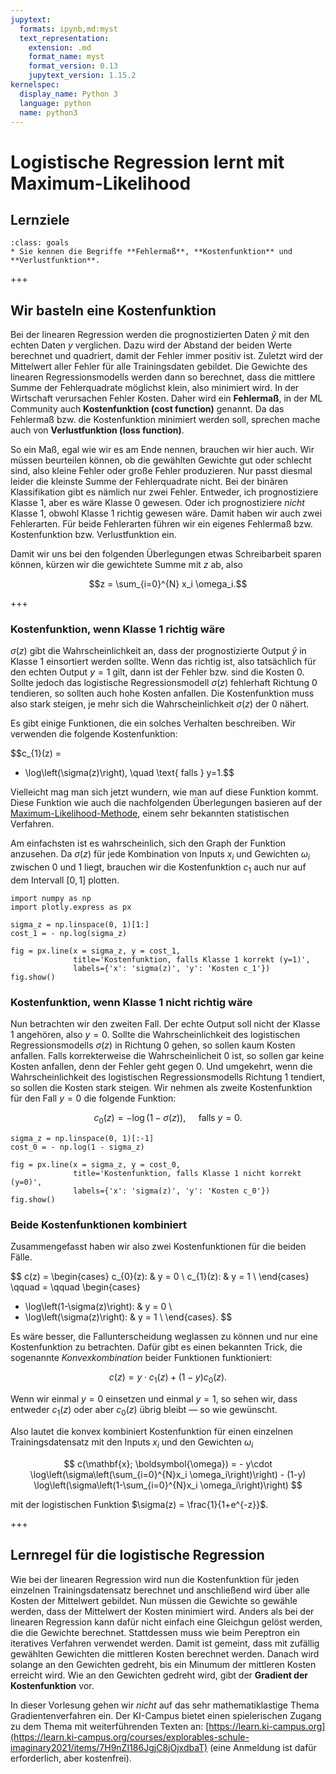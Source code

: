 ```yaml
---
jupytext:
  formats: ipynb,md:myst
  text_representation:
    extension: .md
    format_name: myst
    format_version: 0.13
    jupytext_version: 1.15.2
kernelspec:
  display_name: Python 3
  language: python
  name: python3
---
```


# Logistische Regression lernt mit Maximum-Likelihood


## Lernziele

```{admonition} Lernziele
:class: goals
* Sie kennen die Begriffe **Fehlermaß**, **Kostenfunktion** und **Verlustfunktion**.
```

+++

## Wir basteln eine Kostenfunktion

Bei der linearen Regression werden die prognostizierten Daten $\hat{y}$ mit den
echten Daten $y$ verglichen. Dazu wird der Abstand der beiden Werte berechnet
und quadriert, damit der Fehler immer positiv ist. Zuletzt wird der Mittelwert
aller Fehler für alle Trainingsdaten gebildet. Die Gewichte des linearen
Regressionsmodells werden dann so berechnet, dass die mittlere Summe der
Fehlerquadrate möglichst klein, also minimiert wird. In der Wirtschaft
verursachen Fehler Kosten. Daher wird ein **Fehlermaß**, in der ML Community
auch **Kostenfunktion (cost function)** genannt. Da das Fehlermaß bzw. die
Kostenfunktion minimiert werden soll, sprechen mache auch von **Verlustfunktion
(loss function)**. 

So ein Maß, egal wie wir es am Ende nennen, brauchen wir hier auch. Wir müssen
beurteilen können, ob die gewählten Gewichte gut oder schlecht sind, also kleine
Fehler oder große Fehler produzieren. Nur passt diesmal leider die kleinste
Summe der Fehlerquadrate nicht. Bei der binären Klassifikation gibt es nämlich
nur zwei Fehler. Entweder, ich prognostiziere Klasse 1, aber es wäre Klasse 0
gewesen. Oder ich prognostiziere *nicht* Klasse 1, obwohl Klasse 1 richtig
gewesen wäre. Damit haben wir auch zwei Fehlerarten. Für beide Fehlerarten
führen wir ein eigenes Fehlermaß bzw. Kostenfunktion bzw. Verlustfunktion ein.

Damit wir uns bei den folgenden Überlegungen etwas Schreibarbeit sparen können,
kürzen wir die gewichtete Summe mit $z$ ab, also

$$z = \sum_{i=0}^{N} x_i \omega_i.$$


+++

### Kostenfunktion, wenn Klasse 1 richtig wäre

$\sigma(z)$ gibt die Wahrscheinlichkeit an, dass der prognostizierte Output
$\hat{y}$ in Klasse 1 einsortiert werden sollte. Wenn das richtig ist, also
tatsächlich für den echten Output $y=1$ gilt, dann ist der Fehler bzw. sind die
Kosten 0. Sollte jedoch das logistische Regressionsmodell $\sigma(z)$ fehlerhaft
Richtung 0 tendieren, so sollten auch hohe Kosten anfallen. Die Kostenfunktion
muss also stark steigen, je mehr sich die Wahrscheinlichkeit
$\sigma(z)$ der 0 nähert.

Es gibt einige Funktionen, die ein solches Verhalten beschreiben. Wir verwenden
die folgende Kostenfunktion:

$$c_{1}(z) = 
- \log\left(\sigma(z)\right), \quad \text{ falls } y=1.$$

Vielleicht mag man sich jetzt wundern, wie man auf diese Funktion kommt. Diese
Funktion wie auch die nachfolgenden Überlegungen basieren auf der
[Maximum-Likelihood-Methode](https://de.wikipedia.org/wiki/Maximum-Likelihood-Methode),
einem sehr bekannten statistischen Verfahren.

Am einfachsten ist es wahrscheinlich, sich den Graph der Funktion anzusehen. Da
$\sigma(z)$ für jede Kombination von Inputs $x_i$ und Gewichten $\omega_i$
zwischen 0 und 1 liegt, brauchen wir die Kostenfunktion $c_1$ auch nur auf dem
Intervall $[0, 1]$ plotten.

```{code-cell} ipython3
import numpy as np
import plotly.express as px

sigma_z = np.linspace(0, 1)[1:]
cost_1 = - np.log(sigma_z)

fig = px.line(x = sigma_z, y = cost_1,
              title='Kostenfunktion, falls Klasse 1 korrekt (y=1)',
              labels={'x': 'sigma(z)', 'y': 'Kosten c_1'})
fig.show()
```

### Kostenfunktion, wenn Klasse 1 nicht richtig wäre

Nun betrachten wir den zweiten Fall. Der echte Output soll nicht der Klasse 1
angehören, also $y=0$. Sollte die Wahrscheinlichkeit des logistischen
Regressionsmodells $\sigma(z)$ in Richtung 0 gehen, so sollen kaum Kosten
anfallen. Falls korrekterweise die Wahrscheinlicheit 0 ist, so sollen gar keine
Kosten anfallen, denn der Fehler geht gegen 0. Und umgekehrt, wenn die
Wahrscheinlichkeit des logistischen Regressionsmodells Richtung 1 tendiert, so
sollen die Kosten stark steigen. Wir nehmen als zweite Kostenfunktion für den
Fall $y=0$ die folgende Funktion:

$$c_{0}(z) = - \log\left(1-\sigma(z)\right), \quad \text{ falls } y=0.$$

```{code-cell} ipython3
sigma_z = np.linspace(0, 1)[:-1]
cost_0 = - np.log(1 - sigma_z)

fig = px.line(x = sigma_z, y = cost_0,
              title='Kostenfunktion, falls Klasse 1 nicht korrekt (y=0)',
              labels={'x': 'sigma(z)', 'y': 'Kosten c_0'})
fig.show()
```

### Beide Kostenfunktionen kombiniert

Zusammengefasst haben wir also zwei Kostenfunktionen für die beiden Fälle.

$$ 
c(z) = 
\begin{cases} 
c_{0}(z): & y = 0 \\
c_{1}(z): & y = 1 \\
\end{cases} \qquad = \qquad 
\begin{cases} 
- \log\left(1-\sigma(z)\right): & y = 0 \\
- \log\left(\sigma(z)\right): & y = 1 \\
\end{cases}.
$$

Es wäre besser, die Fallunterscheidung weglassen zu können und nur eine
Kostenfunktion zu betrachten. Dafür gibt es einen bekannten Trick, die
sogenannte *Konvexkombination* beider Funktionen funktioniert:

$$
c(z) = y\cdot c_{1}(z) + (1-y) c_{0}(z).
$$

Wenn wir einmal $y=0$ einsetzen und einmal $y=1$, so sehen wir, dass entweder
$c_{1}(z)$ oder aber $c_{0}(z)$ übrig bleibt — so wie gewünscht.

Also lautet die konvex kombiniert Kostenfunktion für einen einzelnen
Trainingsdatensatz mit den Inputs $x_i$ und den Gewichten $\omega_i$

$$ c(\mathbf{x}; \boldsymbol{\omega}) = - y\cdot
\log\left(\sigma\left(\sum_{i=0}^{N}x_i \omega_i\right)\right) - (1-y)
\log\left(\sigma\left(1-\sum_{i=0}^{N}x_i \omega_i\right)\right) $$

mit der logistischen Funktion $\sigma(z) = \frac{1}{1+e^{-z}}$. 







+++

## Lernregel für die logistische Regression

Wie bei der linearen Regression wird nun die Kostenfunktion für jeden einzelnen Trainingsdatensatz berechnet und anschließend wird über alle Kosten der Mittelwert gebildet. Nun müssen die Gewichte so gewähle werden, dass der Mittelwert der Kosten minimiert wird. Anders als bei der linearen Regression kann dafür nicht einfach eine Gleichgun gelöst werden, die die Gewichte berechnet. Stattdessen muss wie beim Pereptron ein iteratives Verfahren verwendet werden. Damit ist gemeint, dass mit zufällig gewählten Gewichten die mittleren Kosten berechnet werden. Danach wird solange an den Gewichten gedreht, bis ein Minumum der mittleren Kosten erreicht wird. Wie an den Gewichten gedreht wird, gibt der **Gradient der Kostenfunktion** vor.

In dieser Vorlesung gehen wir *nicht* auf das sehr mathematiklastige Thema Gradientenverfahren ein. Der KI-Campus bietet einen spielerischen Zugang zu dem Thema mit weiterführenden Texten an: [https://learn.ki-campus.org](https://learn.ki-campus.org/courses/explorables-schule-imaginary2021/items/7H9nZI186JgjC8jOjxdbaT) (eine Anmeldung ist dafür erforderlich, aber kostenfrei).
